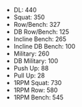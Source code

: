 * DL: 440
*  Squat: 350
*  Row/Bench: 327
*  DB Row/Bench: 125
*  Incline Bench: 265
*  Incline DB Bench: 100
*  Military: 260
*  DB Military: 100
*  Push Up: 88
*  Pull Up: 28
*  1RPM Squat: 730
*  1RPM Row: 580
*  1RPM Bench: 545
